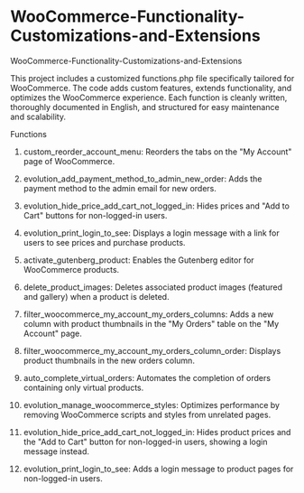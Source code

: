 # WooCommerce-Functionality-Customizations-and-Extensions
WooCommerce-Functionality-Customizations-and-Extensions

This project includes a customized functions.php file specifically tailored for WooCommerce. The code adds custom features, extends functionality, and optimizes the WooCommerce experience. Each function is cleanly written, thoroughly documented in English, and structured for easy maintenance and scalability.

Functions

1) custom_reorder_account_menu:
Reorders the tabs on the "My Account" page of WooCommerce.

2) evolution_add_payment_method_to_admin_new_order:
Adds the payment method to the admin email for new orders.

3) evolution_hide_price_add_cart_not_logged_in:
Hides prices and "Add to Cart" buttons for non-logged-in users.

4) evolution_print_login_to_see:
Displays a login message with a link for users to see prices and purchase products.

5) activate_gutenberg_product:
Enables the Gutenberg editor for WooCommerce products.

6) delete_product_images:
Deletes associated product images (featured and gallery) when a product is deleted.

7) filter_woocommerce_my_account_my_orders_columns:
Adds a new column with product thumbnails in the "My Orders" table on the "My Account" page.

8) filter_woocommerce_my_account_my_orders_column_order:
Displays product thumbnails in the new orders column.

9) auto_complete_virtual_orders:
Automates the completion of orders containing only virtual products.

10) evolution_manage_woocommerce_styles:
Optimizes performance by removing WooCommerce scripts and styles from unrelated pages.

11) evolution_hide_price_add_cart_not_logged_in:
Hides product prices and the "Add to Cart" button for non-logged-in users, showing a login message instead.

12) evolution_print_login_to_see:
Adds a login message to product pages for non-logged-in users.

